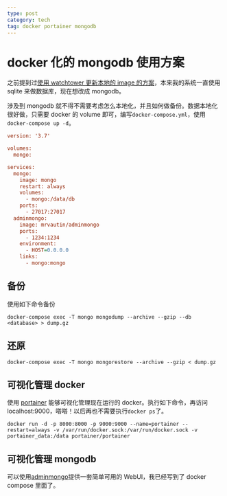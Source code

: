 ```yaml
---
type: post
category: tech
tag: docker portainer mongodb
---
```


# docker 化的 mongodb 使用方案

之前提到过[使用 watchtower 更新本地的 image 的方案](/tech/2020/03/15/Coding.net使用Jenkins实现自动部署CI&CD)，本来我的系统一直使用 sqlite 来做数据库，现在想改成 mongodb。

涉及到 mongodb 就不得不需要考虑怎么本地化，并且如何做备份。数据本地化很好做，只需要 docker 的 volume 即可，编写`docker-compose.yml`，使用`docker-compose up -d`。

```ini
version: '3.7'

volumes:
  mongo:

services:
  mongo:
    image: mongo
    restart: always
    volumes:
      - mongo:/data/db
    ports:
      - 27017:27017
  adminmongo:
    image: mrvautin/adminmongo
    ports:
      - 1234:1234
    environment:
      - HOST=0.0.0.0
    links:
      - mongo:mongo

```

## 备份

使用如下命令备份

```shell
docker-compose exec -T mongo mongodump --archive --gzip --db <database> > dump.gz
```

## 还原

```shell
docker-compose exec -T mongo mongorestore --archive --gzip < dump.gz
```

## 可视化管理 docker

使用 [portainer](https://www.portainer.io/) 能够可视化管理现在运行的 docker。执行如下命令，再访问 localhost:9000，嗒嗒！以后再也不需要执行`docker ps`了。

```shell
docker run -d -p 8000:8000 -p 9000:9000 --name=portainer --restart=always -v /var/run/docker.sock:/var/run/docker.sock -v portainer_data:/data portainer/portainer
```

## 可视化管理 mongodb

可以使用[adminmongo](https://github.com/mrvautin/adminMongo)提供一套简单可用的 WebUI，我已经写到了 docker compose 里面了。

